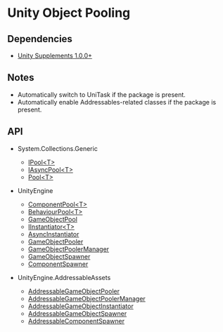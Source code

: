 # Unity Object Pooling

## Dependencies

- [Unity Supplements 1.0.0+](https://openupm.com/packages/com.laicasaane.unity-supplements/)

## Notes

- Automatically switch to UniTask if the package is present.
- Automatically enable Addressables-related classes if the package is present.

## API
- System.Collections.Generic
    - [IPool\<T>](https://github.com/grashaar/Unity.ObjectPooling/blob/master/System.Collections.Generic/IPool.cs)
    - [IAsyncPool\<T>](https://github.com/grashaar/Unity.ObjectPooling/blob/master/System.Collections.Generic/IAsyncPool.cs)
    - [Pool\<T>](https://github.com/grashaar/Unity.ObjectPooling/blob/master/System.Collections.Generic/Pool.cs)

- UnityEngine
    - [ComponentPool\<T>](https://github.com/grashaar/Unity.ObjectPooling/blob/master/UnityEngine/ComponentPool.cs)
    - [BehaviourPool\<T>](https://github.com/grashaar/Unity.ObjectPooling/blob/master/UnityEngine/BehaviourPool.cs)
    - [GameObjectPool](https://github.com/grashaar/Unity.ObjectPooling/blob/master/UnityEngine/GameObjectPool.cs)
    - [IInstantiator\<T>](https://github.com/grashaar/Unity.ObjectPooling/blob/master/UnityEngine/IInstantiator.cs)
    - [AsyncInstantiator](https://github.com/grashaar/Unity.ObjectPooling/blob/master/UnityEngine/AsyncInstantiator.cs)
    - [GameObjectPooler](https://github.com/grashaar/Unity.ObjectPooling/blob/master/UnityEngine/GameObjectPooler.cs)
    - [GameObjectPoolerManager](https://github.com/grashaar/Unity.ObjectPooling/blob/master/UnityEngine/GameObjectPoolerManager.cs)
    - [GameObjectSpawner](https://github.com/grashaar/Unity.ObjectPooling/blob/master/UnityEngine/GameObjectSpawner.cs)
    - [ComponentSpawner](https://github.com/grashaar/Unity.ObjectPooling/blob/master/UnityEngine/ComponentSpawner.cs)

- UnityEngine.AddressableAssets
    - [AddressableGameObjectPooler](https://github.com/grashaar/Unity.ObjectPooling/blob/master/UnityEngine.Addressables/AddressableGameObjectPooler.cs)
    - [AddressableGameObjectPoolerManager](https://github.com/grashaar/Unity.ObjectPooling/blob/master/UnityEngine.Addressables/AddressableGameObjectPoolerManager.cs)
    - [AddressableGameObjectInstantiator](https://github.com/grashaar/Unity.ObjectPooling/blob/master/UnityEngine.Addressables/AddressableGameObjectInstantiator.cs)
    - [AddressableGameObjectSpawner](https://github.com/grashaar/Unity.ObjectPooling/blob/master/UnityEngine.Addressables/AddressableGameObjectSpawner.cs)
    - [AddressableComponentSpawner](https://github.com/grashaar/Unity.ObjectPooling/blob/master/UnityEngine.Addressables/AddressableComponentSpawner.cs)